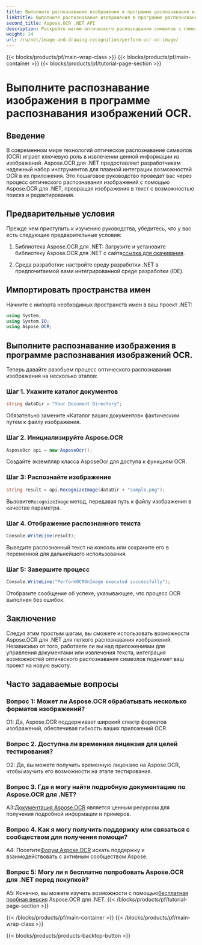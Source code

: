 ```yaml
---
title: Выполните распознавание изображения в программе распознавания изображений OCR.
linktitle: Выполните распознавание изображения в программе распознавания изображений OCR.
second_title: Aspose.OCR .NET API
description: Раскройте магию оптического распознавания символов с помощью Aspose.OCR для .NET, легко извлекая текст из изображений. Изучите руководство для бесшовной интеграции.
weight: 14
url: /ru/net/image-and-drawing-recognition/perform-ocr-on-image/
---
```


{{< blocks/products/pf/main-wrap-class >}}
{{< blocks/products/pf/main-container >}}
{{< blocks/products/pf/tutorial-page-section >}}

# Выполните распознавание изображения в программе распознавания изображений OCR.

## Введение

В современном мире технологий оптическое распознавание символов (OCR) играет ключевую роль в извлечении ценной информации из изображений. Aspose.OCR для .NET предоставляет разработчикам надежный набор инструментов для плавной интеграции возможностей OCR в их приложения. Это пошаговое руководство проведет вас через процесс оптического распознавания изображений с помощью Aspose.OCR для .NET, превращая изображения в текст с возможностью поиска и редактирования.

## Предварительные условия

Прежде чем приступить к изучению руководства, убедитесь, что у вас есть следующие предварительные условия:

1.  Библиотека Aspose.OCR для .NET: Загрузите и установите библиотеку Aspose.OCR для .NET с сайта[ссылка для скачивания](https://releases.aspose.com/ocr/net/).

2. Среда разработки: настройте среду разработки .NET в предпочитаемой вами интегрированной среде разработки (IDE).

## Импортировать пространства имен

Начните с импорта необходимых пространств имен в ваш проект .NET:

```csharp
using System;
using System.IO;
using Aspose.OCR;
```

## Выполните распознавание изображения в программе распознавания изображений OCR.

Теперь давайте разобьем процесс оптического распознавания изображения на несколько этапов:

### Шаг 1. Укажите каталог документов

```csharp
string dataDir = "Your Document Directory";
```

Обязательно замените «Каталог ваших документов» фактическим путем к файлу изображения.

### Шаг 2. Инициализируйте Aspose.OCR

```csharp
AsposeOcr api = new AsposeOcr();
```

Создайте экземпляр класса AsposeOcr для доступа к функциям OCR.

### Шаг 3: Распознайте изображение

```csharp
string result = api.RecognizeImage(dataDir + "sample.png");
```

 Вызовите`RecognizeImage` метод, передавая путь к файлу изображения в качестве параметра.

### Шаг 4. Отображение распознанного текста

```csharp
Console.WriteLine(result);
```

Выведите распознанный текст на консоль или сохраните его в переменной для дальнейшего использования.

### Шаг 5: Завершите процесс

```csharp
Console.WriteLine("PerformOCROnImage executed successfully");
```

Отобразите сообщение об успехе, указывающее, что процесс OCR выполнен без ошибок.

## Заключение

Следуя этим простым шагам, вы сможете использовать возможности Aspose.OCR для .NET для легкого распознавания изображений. Независимо от того, работаете ли вы над приложениями для управления документами или извлечения текста, интеграция возможностей оптического распознавания символов поднимет ваш проект на новую высоту.

## Часто задаваемые вопросы

### Вопрос 1: Может ли Aspose.OCR обрабатывать несколько форматов изображений?

О1: Да, Aspose.OCR поддерживает широкий спектр форматов изображений, обеспечивая гибкость ваших приложений OCR.

### Вопрос 2. Доступна ли временная лицензия для целей тестирования?

О2: Да, вы можете получить временную лицензию на Aspose.OCR, чтобы изучить его возможности на этапе тестирования.

### Вопрос 3. Где я могу найти подробную документацию по Aspose.OCR для .NET?

 А3:[Документация Aspose.OCR](https://reference.aspose.com/ocr/net/) является ценным ресурсом для получения подробной информации и примеров.

### Вопрос 4. Как я могу получить поддержку или связаться с сообществом для получения помощи?

 А4: Посетите[Форум Aspose.OCR](https://forum.aspose.com/c/ocr/16) искать поддержку и взаимодействовать с активным сообществом Aspose.

### Вопрос 5: Могу ли я бесплатно попробовать Aspose.OCR для .NET перед покупкой?

 A5: Конечно, вы можете изучить возможности с помощью[бесплатная пробная версия](https://releases.aspose.com/) Aspose.OCR для .NET.
{{< /blocks/products/pf/tutorial-page-section >}}

{{< /blocks/products/pf/main-container >}}
{{< /blocks/products/pf/main-wrap-class >}}

{{< blocks/products/products-backtop-button >}}
